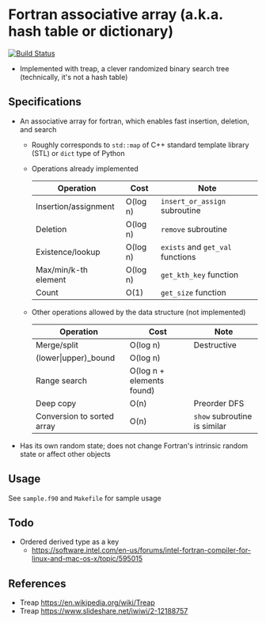 # Fortran associative array (a.k.a. hash table or dictionary)
[![Build Status](https://travis-ci.org/ysdtkm/fortran_associative_array.svg?branch=master)](https://travis-ci.org/ysdtkm/fortran_associative_array)
* Implemented with treap, a clever randomized binary search tree (technically, it's not a hash table)

## Specifications
* An associative array for fortran, which enables fast insertion, deletion, and search
    * Roughly corresponds to `std::map` of C++ standard template library (STL) or `dict` type of Python
    * Operations already implemented
    
      |Operation                  |Cost     |Note                                          |
      |----                       |----     |----                                          |
      |Insertion/assignment       |O(log n) |`insert_or_assign` subroutine                 |
      |Deletion                   |O(log n) |`remove` subroutine                           |
      |Existence/lookup           |O(log n) |`exists` and `get_val` functions              |
      |Max/min/k-th element       |O(log n) |`get_kth_key` function                        |
      |Count                      |O(1)     |`get_size` function                           |

    * Other operations allowed by the data structure (not implemented)
    
      |Operation                  |Cost                     |Note                                          |
      |----                       |----                     |----                                          |
      |Merge/split                |O(log n)                 |Destructive                                   |
      |(lower\|upper)\_bound      |O(log n)                 |                                              |
      |Range search               |O(log n + elements found)|                                              |
      |Deep copy                  |O(n)                     |Preorder DFS                                  |
      |Conversion to sorted array |O(n)                     |`show` subroutine is similar                  |

* Has its own random state; does not change Fortran's intrinsic random state or affect other objects

## Usage
See `sample.f90` and `Makefile` for sample usage

## Todo
* Ordered derived type as a key
    * https://software.intel.com/en-us/forums/intel-fortran-compiler-for-linux-and-mac-os-x/topic/595015

## References
* Treap https://en.wikipedia.org/wiki/Treap
* Treap https://www.slideshare.net/iwiwi/2-12188757

